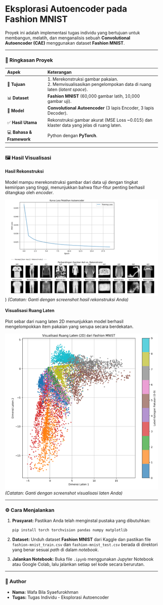 # Eksplorasi Autoencoder pada Fashion MNIST

Proyek ini adalah implementasi tugas individu yang bertujuan untuk membangun, melatih, dan menganalisis sebuah **Convolutional Autoencoder (CAE)** menggunakan dataset **Fashion MNIST**.

---
### 📌 Ringkasan Proyek

| Aspek | Keterangan |
| :--- | :--- |
| 🎯 **Tujuan** | 1. Merekonstruksi gambar pakaian. <br> 2. Memvisualisasikan pengelompokan data di ruang laten (*latent space*). |
| 📊 **Dataset** | **Fashion MNIST** (60,000 gambar latih, 10,000 gambar uji). |
| 🧠 **Model** | **Convolutional Autoencoder** (3 lapis Encoder, 3 lapis Decoder). |
| ✅ **Hasil Utama** | Rekonstruksi gambar akurat (MSE Loss ~0.015) dan klaster data yang jelas di ruang laten. |
| 💻 **Bahasa & Framework** | Python dengan **PyTorch**. |

---
### 🖼️ Hasil Visualisasi

#### Hasil Rekonstruksi
Model mampu merekonstruksi gambar dari data uji dengan tingkat kemiripan yang tinggi, menunjukkan bahwa fitur-fitur penting berhasil ditangkap oleh *encoder*.

![Hasil Rekonstruksi](https://github.com/MENSTRUE/Deep-Learning/blob/main/tugas%20individu%203/result/hasil%20rekonstruksi.png)) 
*(Catatan: Ganti dengan screenshot hasil rekonstruksi Anda)*

#### Visualisasi Ruang Laten
Plot sebar dari ruang laten 2D menunjukkan model berhasil mengelompokkan item pakaian yang serupa secara berdekatan.

![Ruang Laten](https://github.com/MENSTRUE/Deep-Learning/blob/main/tugas%20individu%203/result/ruang%20laten.png) 
*(Catatan: Ganti dengan screenshot visualisasi laten Anda)*

---
### ⚙️ Cara Menjalankan

1.  **Prasyarat:**
    Pastikan Anda telah menginstal pustaka yang dibutuhkan:
    ```bash
    pip install torch torchvision pandas numpy matplotlib
    ```
2.  **Dataset:**
    Unduh dataset **Fashion MNIST** dari Kaggle dan pastikan file `fashion-mnist_train.csv` dan `fashion-mnist_test.csv` berada di direktori yang benar sesuai *path* di dalam *notebook*.

3.  **Jalankan Notebook:**
    Buka file `.ipynb` menggunakan Jupyter Notebook atau Google Colab, lalu jalankan setiap sel kode secara berurutan.

---
### 👤 Author

* **Nama:** Wafa Bila Syaefurokhman
* **Tugas:** Tugas Individu - Eksplorasi Autoencoder
